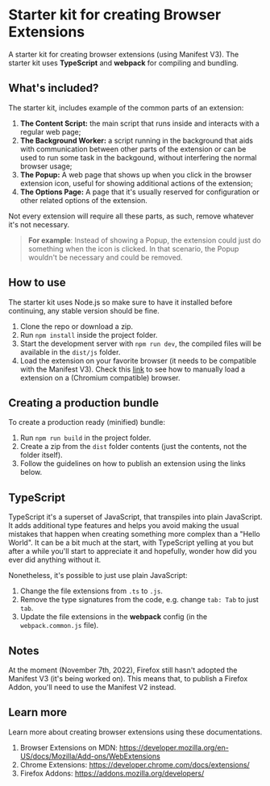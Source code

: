 # Starter kit for creating Browser Extensions

A starter kit for creating browser extensions (using Manifest V3).
The starter kit uses **TypeScript** and **webpack** for compiling and bundling.

## What's included?

The starter kit, includes example of the common parts of an extension:

1. **The Content Script:** the main script that runs inside and interacts with a regular web page;
2. **The Background Worker:** a script running in the background that aids with communication between other parts of the extension or can be used to run some task in the backgound, without interfering the normal browser usage;
3. **The Popup:** A web page that shows up when you click in the browser extension icon, useful for showing additional actions of the extension;
4. **The Options Page:** A page that it's usually reserved for configuration or other related options of the extension.

Not every extension will require all these parts, as such, remove whatever it's not necessary.

> **For example**: Instead of showing a Popup, the extension could just do something when the icon is clicked. In that scenario, the Popup wouldn't be necessary and could be removed.

## How to use

The starter kit uses Node.js so make sure to have it installed before continuing, any stable version should be fine.

1. Clone the repo or download a zip.
2. Run `npm install` inside the project folder.
3. Start the development server with `npm run dev`, the compiled files will be available in the `dist/js` folder.
4. Load the extension on your favorite browser (it needs to be compatible with the Manifest V3). Check this [link](https://developer.chrome.com/docs/extensions/mv3/getstarted/development-basics/#load-unpacked) to see how to manually load a extension on a (Chromium compatible) browser.

## Creating a production bundle

To create a production ready (minified) bundle:

1. Run `npm run build` in the project folder.
2. Create a zip from the `dist` folder contents (just the contents, not the folder itself).
3. Follow the guidelines on how to publish an extension using the links below.

## TypeScript

TypeScript it's a superset of JavaScript, that transpiles into plain JavaScript. It adds additional type features and helps you avoid making the usual mistakes that happen when creating something more complex than a "Hello World".
It can be a bit much at the start, with TypeScript yelling at you but after a while you'll start to appreciate it and hopefully, wonder how did you ever did anything without it.

Nonetheless, it's possible to just use plain JavaScript:

1. Change the file extensions from `.ts` to `.js`.
2. Remove the type signatures from the code, e.g. change `tab: Tab` to just `tab`.
3. Update the file extensions in the **webpack** config (in the `webpack.common.js` file).

## Notes

At the moment (November 7th, 2022), Firefox still hasn't adopted the Manifest V3 (it's being worked on).
This means that, to publish a Firefox Addon, you'll need to use the Manifest V2 instead.

## Learn more

Learn more about creating browser extensions using these documentations.

1. Browser Extensions on MDN:
   https://developer.mozilla.org/en-US/docs/Mozilla/Add-ons/WebExtensions
2. Chrome Extensions: https://developer.chrome.com/docs/extensions/
3. Firefox Addons: https://addons.mozilla.org/developers/
